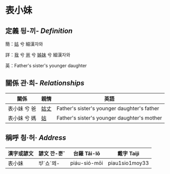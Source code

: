 # 表小妹
## 定義 딍-끼- _Definition_
簡：[姑](member12.md) 兮 細漢자와

詳：[我](member1.md) 兮 [爸](member2.md) 兮 [姊妹](member12.md) 兮 細漢자와

英：Father's sister's younger daughter

## 關係 관·희- _Relationships_

關係 | 親情 | 英語
--- | --- | --- 
表小妹 兮 爸 | [姑丈](member43.md) | Father's sister's younger daughter's father
表小妹 兮 媽 | [姑](member12.md) | Father's sister's younger daughter's mother


## 稱呼 칑·허· _Address_

漢字或諺文 | 諺文 깐-뿐ˆ | 台羅 Tâi-lô | 戴字 Taiji
--- | --- | --- | --- 
表小妹 | ᄇᆤˊ쇼ˊᄆᆀ- | piáu-sió-mōi | piau1sio1moy33 
